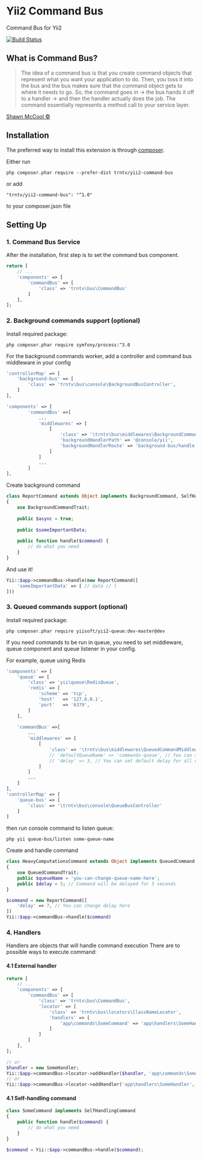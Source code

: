# Yii2 Command Bus

Command Bus for Yii2

[![Build Status](https://travis-ci.org/trntv/yii2-command-bus.svg?branch=master)](https://travis-ci.org/trntv/yii2-command-bus)


## What is Command Bus? 
> The idea of a command bus is that you create command objects that represent what you want your application to do. 
> Then, you toss it into the bus and the bus makes sure that the command object gets to where it needs to go.
> So, the command goes in -> the bus hands it off to a handler -> and then the handler actually does the job. The command essentially represents a method call to your service layer.

[Shawn McCool ©](http://shawnmc.cool/command-bus)

## Installation

The preferred way to install this extension is through [composer](http://getcomposer.org/download/).

Either run

```
php composer.phar require --prefer-dist trntv/yii2-command-bus
```

or add
```
"trntv/yii2-command-bus": "^1.0"
```
to your composer.json file

## Setting Up

### 1. Command Bus Service
After the installation, first step is to set the command bus component.

```php
return [
    // ...
    'components' => [
        'commandBus' => [
            'class' => 'trntv\bus\CommandBus'
        ]
    ],
];
```

### 2. Background commands support (optional)
Install required package:
```
php composer.phar require symfony/process:^3.0
```

For the background commands worker, add a controller and command bus middleware in your config

```php
'controllerMap' => [
    'background-bus' => [
        'class' => 'trntv\bus\console\BackgroundBusController',
    ]
],

'components' => [
        'commandBus' =>[
            ...
            'middlewares' => [
                [
                    'class' => '\trntv\bus\middlewares\BackgroundCommandMiddleware',
                    'backgroundHandlerPath' => '@console/yii',
                    'backgroundHandlerRoute' => 'background-bus/handle',
                ]                
            ]
            ...            
        ]        
],
```

Create background command
```php
class ReportCommand extends Object implements BackgroundCommand, SelfHandlingCommand
{
    use BackgroundCommandTrait;
    
    public $async = true;
    
    public $someImportantData;
    
    public function handle($command) {
        // do what you need
    }
}
```
And use it!
```php
Yii::$app->commandBus->handle(new ReportCommand([
    'someImportantData' => [ // data // ]
]))
```

### 3. Queued commands support (optional)
Install required package:

```
php composer.phar require yiisoft/yii2-queue:dev-master@dev
```

If you need commands to be run in queue, you need to set middleware, 
queue component and queue listener in your config.

For example, queue using Redis

```php
'components' => [
    'queue' => [
        'class' => 'yii\queue\RedisQueue',
        'redis' => [
            'scheme' => 'tcp',
            'host'   => '127.0.0.1',
            'port'   => '6379',
        ]
    ],
    
    'commandBus' =>[
        ...
        'middlewares' => [
            [
                'class' => '\trntv\bus\middlewares\QueuedCommandMiddleware',
                // 'defaultQueueName' => 'commands-queue', // You can set default queue name
                // 'delay' => 3, // You can set default delay for all commands here
            ]                
        ]
        ...            
    ]     
],
'controllerMap' => [
    'queue-bus' => [
        'class' => '\trntv\bus\console\QueueBusController'
    ]
]
```
then run console command to listen queue:

```
php yii queue-bus/listen some-queue-name
```
Create and handle command
```php
class HeavyComputationsCommand extends Object implements QueuedCommand
{
    use QueuedCommandTrait;
    public $queueName = 'you-can-change-queue-name-here';
    public $delay = 5; // Command will be delayed for 5 seconds
}

$command = new ReportCommand([
    'delay' => 7, // You can change delay here
])
Yii::$app->commandBus->handle($command)
```

### 4. Handlers
Handlers are objects that will handle command execution
There are to possible ways to execute command:
#### 4.1 External handler 
```php
return [
    // ...
    'components' => [
        'commandBus' => [
            'class' => 'trntv\bus\CommandBus',
            'locator' => [
                'class' => 'trntv\bus\locators\ClassNameLocator',
                'handlers' => [
                    'app\commands\SomeCommand' => 'app\handlers\SomeHandler'
                ]
            ]
        ]
    ],
];

// or
$handler = new SomeHandler;
Yii::$app->commandBus->locator->addHandler($handler, 'app\commands\SomeCommand');
// or
Yii::$app->commandBus->locator->addHandler('app\handlers\SomeHandler', 'app\commands\SomeCommand');
```
#### 4.1 Self-handling command
```php
class SomeCommand implements SelfHandlingCommand
{
    public function handle($command) {
        // do what you need
    }
}

$command = Yii::$app->commandBus->handle($command);
```
